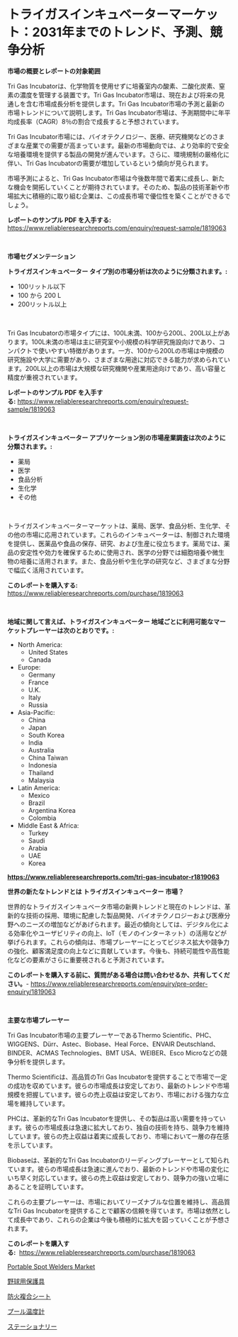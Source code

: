 <p><h1>トライガスインキュベーターマーケット：2031年までのトレンド、予測、競争分析</h1></p><p><strong>市場の概要とレポートの対象範囲</strong></p>
<p><p>Tri Gas Incubatorは、化学物質を使用せずに培養室内の酸素、二酸化炭素、窒素の濃度を管理する装置です。Tri Gas Incubator市場は、現在および将来の見通しを含む市場成長分析を提供します。Tri Gas Incubator市場の予測と最新の市場トレンドについて説明します。Tri Gas Incubator市場は、予測期間中に年平均成長率（CAGR）8％の割合で成長すると予想されています。</p><p>Tri Gas Incubator市場には、バイオテクノロジー、医療、研究機関などのさまざまな産業での需要が高まっています。最新の市場動向では、より効率的で安全な培養環境を提供する製品の開発が進んでいます。さらに、環境規制の厳格化に伴い、Tri Gas Incubatorの需要が増加しているという傾向が見られます。</p><p>市場予測によると、Tri Gas Incubator市場は今後数年間で着実に成長し、新たな機会を開拓していくことが期待されています。そのため、製品の技術革新や市場拡大に積極的に取り組む企業は、この成長市場で優位性を築くことができるでしょう。</p></p>
<p><strong>レポートのサンプル PDF を入手する:</strong> <a href="https://www.reliableresearchreports.com/enquiry/request-sample/1819063">https://www.reliableresearchreports.com/enquiry/request-sample/1819063</a></p>
<p>&nbsp;</p>
<p><strong>市場セグメンテーション</strong></p>
<p><strong>トライガスインキュベーター タイプ別の市場分析は次のように分類されます。:</strong></p>
<p><ul><li>100リットル以下</li><li>100 から 200 L</li><li>200リットル以上</li></ul></p>
<p>&nbsp;</p>
<p><p>Tri Gas Incubatorの市場タイプには、100L未満、100から200L、200L以上があります。100L未満の市場は主に研究室や小規模の科学研究施設向けであり、コンパクトで使いやすい特徴があります。一方、100から200Lの市場は中規模の研究施設や大学に需要があり、さまざまな用途に対応できる能力が求められています。200L以上の市場は大規模な研究機関や産業用途向けであり、高い容量と精度が重視されています。</p></p>
<p><strong>レポートのサンプル PDF を入手する:</strong>&nbsp;<a href="https://www.reliableresearchreports.com/enquiry/request-sample/1819063">https://www.reliableresearchreports.com/enquiry/request-sample/1819063</a></p>
<p>&nbsp;</p>
<p><strong> トライガスインキュベーター アプリケーション別の市場産業調査は次のように分類されます。:</strong></p>
<p><ul><li>薬局</li><li>医学</li><li>食品分析</li><li>生化学</li><li>その他</li></ul></p>
<p>&nbsp;</p>
<p><p>トライガスインキュベーターマーケットは、薬局、医学、食品分析、生化学、その他の市場に応用されています。これらのインキュベーターは、制御された環境を提供し、医薬品や食品の保存、研究、および生産に役立ちます。薬局では、薬品の安定性や効力を確保するために使用され、医学の分野では細胞培養や微生物の培養に活用されます。また、食品分析や生化学の研究など、さまざまな分野で幅広く活用されています。</p></p>
<p><strong>このレポートを購入する:</strong>&nbsp; <a href="https://www.reliableresearchreports.com/purchase/1819063">https://www.reliableresearchreports.com/purchase/1819063</a></p>
<p>&nbsp;</p>
<p><strong>地域に関して言えば、トライガスインキュベーター 地域ごとに利用可能なマーケットプレーヤーは次のとおりです。:</strong></p>
<p><ul>
    <li>
        North America:
        <ul>
            <li>United States</li>
            <li>Canada</li>
        </ul>
    </li>
    <li>
        Europe:
        <ul>
            <li>Germany</li>
            <li>France</li>
            <li>U.K.</li>
            <li>Italy</li>
            <li>Russia</li>
        </ul>
    </li>
    <li>
        Asia-Pacific:
        <ul>
            <li>China</li>
            <li>Japan</li>
            <li>South Korea</li>
            <li>India</li>
            <li>Australia</li>
            <li>China Taiwan</li>
            <li>Indonesia</li>
            <li>Thailand</li>
            <li>Malaysia</li>
        </ul>
    </li>
    <li>
        Latin America:
        <ul>
            <li>Mexico</li>
            <li>Brazil</li>
            <li>Argentina Korea</li>
            <li>Colombia</li>
        </ul>
    </li>
    <li>
        Middle East & Africa:
        <ul>
            <li>Turkey</li>
            <li>Saudi</li>
            <li>Arabia</li>
            <li>UAE</li>
            <li>Korea</li>
        </ul>
    </li>
    </ul></p>
<p><strong><a href="https://www.reliableresearchreports.com/tri-gas-incubator-r1819063">https://www.reliableresearchreports.com/tri-gas-incubator-r1819063</a></strong>&nbsp;</p>
<p><strong>世界の新たなトレンドとは トライガスインキュベーター 市場？</strong></p>
<p><p>世界的なトライガスインキュベータ市場の新興トレンドと現在のトレンドは、革新的な技術の採用、環境に配慮した製品開発、バイオテクノロジーおよび医療分野へのニーズの増加などがあげられます。最近の傾向としては、デジタル化による効率化やユーザビリティの向上、IoT（モノのインターネット）の活用などが挙げられます。これらの傾向は、市場プレーヤーにとってビジネス拡大や競争力の強化、顧客満足度の向上などに貢献しています。今後も、持続可能性や高性能化などの要素がさらに重要視されると予測されています。</p></p>
<p><strong>このレポートを購入する前に、質問がある場合は問い合わせるか、共有してください。</strong>- <a href="https://www.reliableresearchreports.com/enquiry/pre-order-enquiry/1819063">https://www.reliableresearchreports.com/enquiry/pre-order-enquiry/1819063</a></p>
<p>&nbsp;</p>
<p><strong>主要な市場プレーヤー</strong></p>
<p><p>Tri Gas Incubator市場の主要プレーヤーであるThermo Scientific、PHC、WIGGENS、Dürr、Astec、Biobase、Heal Force、ENVAIR Deutschland、BINDER、ACMAS Technologies、BMT USA、WEIBER、Esco Microなどの競争分析を提供します。</p><p>Thermo Scientificは、高品質のTri Gas Incubatorを提供することで市場で一定の成功を収めています。彼らの市場成長は安定しており、最新のトレンドや市場規模を把握しています。彼らの売上収益は安定しており、市場における強力な立場を維持しています。</p><p>PHCは、革新的なTri Gas Incubatorを提供し、その製品は高い需要を持っています。彼らの市場成長は急速に拡大しており、独自の技術を持ち、競争力を維持しています。彼らの売上収益は着実に成長しており、市場において一層の存在感を示しています。</p><p>Biobaseは、革新的なTri Gas Incubatorのリーディングプレーヤーとして知られています。彼らの市場成長は急速に進んでおり、最新のトレンドや市場の変化にいち早く対応しています。彼らの売上収益は安定しており、競争力の強い立場にあることを証明しています。</p><p>これらの主要プレーヤーは、市場においてリーズナブルな位置を維持し、高品質なTri Gas Incubatorを提供することで顧客の信頼を得ています。市場は依然として成長中であり、これらの企業は今後も積極的に拡大を図っていくことが予想されます。</p></p>
<p><strong>このレポートを購入する:</strong>&nbsp;&nbsp;<a href="https://www.reliableresearchreports.com/purchase/1819063">https://www.reliableresearchreports.com/purchase/1819063</a></p>
<p><p><a href="https://github.com/zjyglelu/Market-Research-Report-List-2/blob/main/portable-spot-welders-market.md">Portable Spot Welders Market</a></p><p><a href="https://medium.com/@elmorunolfsson2023/%E9%87%8E%E7%90%83%E7%94%A8%E4%BF%9D%E8%AD%B7%E5%85%B7%E5%B8%82%E5%A0%B4-%E5%B8%82%E5%A0%B4%E3%82%B7%E3%82%A7%E3%82%A2-%E5%B8%82%E5%A0%B4%E3%83%88%E3%83%AC%E3%83%B3%E3%83%89-%E3%81%9D%E3%81%97%E3%81%A6%E5%B0%86%E6%9D%A5%E3%81%AE%E6%88%90%E9%95%B7%E3%82%92%E6%8E%A2%E3%82%8B-115a00fe59c7">野球用保護具</a></p><p><a href="https://github.com/laurenreichert/Market-Research-Report-List-1/blob/main/954248029460.md">防火複合シート</a></p><p><a href="https://github.com/RodHoppe07/Market-Research-Report-List-1/blob/main/730130729461.md">プール温度計</a></p><p><a href="https://medium.com/@terrellconn2023/%E6%96%87%E5%85%B7%E5%B8%82%E5%A0%B4%E3%83%AC%E3%83%9D%E3%83%BC%E3%83%88%E3%81%AF-%E3%81%93%E3%81%AE%E5%B8%82%E5%A0%B4%E3%81%AE%E6%9C%80%E6%96%B0%E3%81%AE%E3%83%88%E3%83%AC%E3%83%B3%E3%83%89%E3%82%84%E6%88%90%E9%95%B7%E6%A9%9F%E4%BC%9A%E3%82%92%E6%98%8E%E3%82%89%E3%81%8B%E3%81%AB%E3%81%97%E3%81%BE%E3%81%99-274697397c3d">ステーショナリー</a></p></p>
